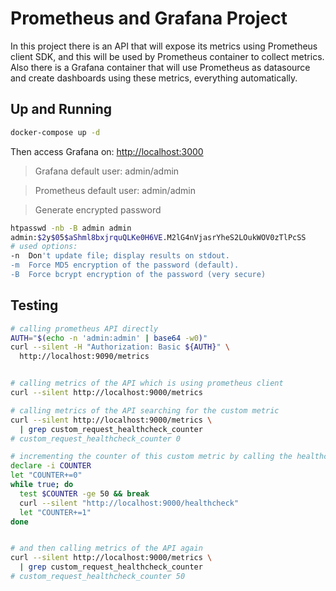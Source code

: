# Prometheus and Grafana Project

In this project there is an API that will expose its metrics using Prometheus client SDK, and this will be used by Prometheus container to collect metrics.
Also there is a Grafana container that will use Prometheus as datasource and create dashboards using these metrics, everything automatically.

## Up and Running

```bash
docker-compose up -d
```

Then access Grafana on: <http://localhost:3000>

> Grafana default user: admin/admin

> Prometheus default user: admin/admin

> Generate encrypted password

```bash
htpasswd -nb -B admin admin
admin:$2y$05$aShml8bxjrquQLKe0H6VE.M2lG4nVjasrYheS2LOukWOV0zTlPcSS
# used options:
-n  Don't update file; display results on stdout.
-m  Force MD5 encryption of the password (default).
-B  Force bcrypt encryption of the password (very secure)
```

## Testing

```bash
# calling prometheus API directly
AUTH="$(echo -n 'admin:admin' | base64 -w0)"
curl --silent -H "Authorization: Basic ${AUTH}" \
  http://localhost:9090/metrics


# calling metrics of the API which is using prometheus client
curl --silent http://localhost:9000/metrics

# calling metrics of the API searching for the custom metric
curl --silent http://localhost:9000/metrics \
  | grep custom_request_healthcheck_counter
# custom_request_healthcheck_counter 0

# incrementing the counter of this custom metric by calling the healthcheck endpoint
declare -i COUNTER
let "COUNTER+=0"
while true; do
  test $COUNTER -ge 50 && break
  curl --silent "http://localhost:9000/healthcheck"
  let "COUNTER+=1"
done


# and then calling metrics of the API again
curl --silent http://localhost:9000/metrics \
  | grep custom_request_healthcheck_counter
# custom_request_healthcheck_counter 50
```

